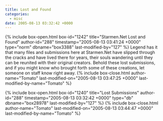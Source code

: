 ```yaml
---
title: Lost and Found
categories:
  - misc
date: 2005-08-13 03:32:42 +0000
---
```

{% include box-open.html box-id="1242" title="Starmen.Net Lost and Found" author-id="288" timestamp="2005-08-13 03:41:24 +0000" type="norm" dbname="box3388" last-modified-by="127" %}
Legend has it that many files and submissions here at Starmen.Net have slipped through the cracks and have lived there for years, their souls wandering until they can be reunited with their original creators. Behold these lost submissions, and if you might know who brought forth some of these creations, let someone on staff know right away.
{% include box-close.html author-name="Tomato" last-modified-on="2005-08-13 03:47:25 +0000" last-modified-by-name="Tomato" %}

{% include box-open.html box-id="1240" title="Lost Submissions" author-id="288" timestamp="2005-08-13 03:32:42 +0000" type="db" dbname="box28978" last-modified-by="127" %}
<navigator search="`SubmitterName` = ''" offdir="true" /><displaytor />
{% include box-close.html author-name="Tomato" last-modified-on="2005-08-13 03:44:47 +0000" last-modified-by-name="Tomato" %}
